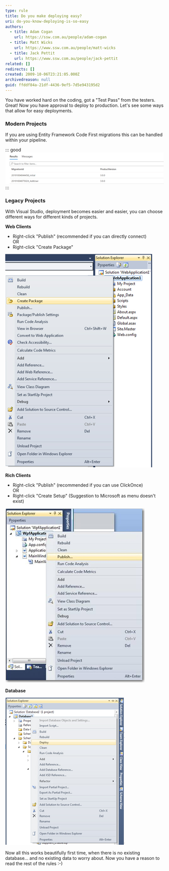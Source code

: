 ```yaml
---
type: rule
title: Do you make deploying easy?
uri: do-you-know-deploying-is-so-easy
authors:
  - title: Adam Cogan
    url: https://ssw.com.au/people/adam-cogan
  - title: Matt Wicks
    url: https://www.ssw.com.au/people/matt-wicks
  - title: Jack Pettit
    url: https://www.ssw.com.au/people/jack-pettit
related: []
redirects: []
created: 2009-10-06T23:21:05.000Z
archivedreason: null
guid: ffddf84a-21df-4436-9ef5-7d5e943195d2
---
```

You have worked hard on the coding, got a "Test Pass" from the testers. Great! Now you have approval to deploy to production. Let's see some ways that allow for easy deployments.

<!--endintro-->

### Modern Projects 

If you are using Entity Framework Code First migrations this can be handled within your pipeline. 

::: good
![Figure: Using EF Migrations within your pipeline to apply these changes automatically](/rules/do-you-know-deploying-is-so-easy/efmigrations.png) 
:::

### Legacy Projects

With Visual Studio, deployment becomes easier and easier, you can choose different ways for different kinds of projects.

**Web Clients**

* Right-click "Publish" (recommended if you can directly connect)  
OR
* Right-click "Create Package"  

![Figure: For a web app it is just one click](/rules/do-you-know-deploying-is-so-easy/PublishWeb.jpg)

**Rich Clients**

* Right-click "Publish" (recommended if you can use ClickOnce)   
OR
* Right-click "Create Setup" (Suggestion to Microsoft as menu doesn't exist)

![Figure: For a Windows clients it is also just one click](/rules/do-you-know-deploying-is-so-easy/PublishRichClient.jpg)

**Database**
            
![Figure: For the Database it is... well one click is what you need to aim for](/rules/do-you-know-deploying-is-so-easy/PublishDatabase.jpg)

Now all this works beautifully first time, when there is no existing database... and no existing data to worry about. Now you have a reason to read the rest of the rules :-)

